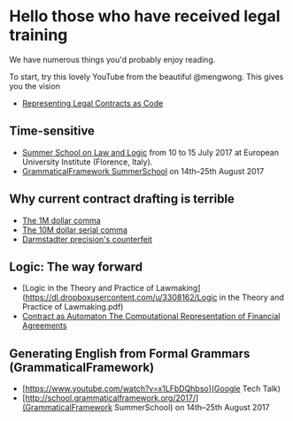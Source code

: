 # Hello those who have received legal training


We have numerous things you'd probably enjoy reading.

To start, try this lovely YouTube from the beautiful @mengwong.  This gives you the vision
* [Representing Legal Contracts as Code](https://www.youtube.com/watch?v=RNm1aY-Umew)

## Time-sensitive
* [Summer School on Law and Logic](https://lawandlogic.org/) from 10 to 15 July 2017 at European University Institute (Florence, Italy).
* [GrammaticalFramework SummerSchool](http://school.grammaticalframework.org/2017/) on 14th–25th August 2017


## Why current contract drafting is terrible
* [The 1M dollar comma](http://www.nytimes.com/2006/10/25/business/worldbusiness/25comma.html)
* [The 10M dollar serial comma](http://www.newyorker.com/culture/culture-desk/a-few-words-about-that-ten-million-dollar-serial-comma)
* [Darmstadter precision's counterfeit](https://dl.dropboxusercontent.com/u/3308162/darmstadter%20precision's%20counterfeit%2025758526.pdf)

## Logic: The way forward
* [Logic in the Theory and Practice of Lawmaking](https://dl.dropboxusercontent.com/u/3308162/Logic in the Theory and Practice of Lawmaking.pdf)
* [Contract as Automaton The Computational Representation of Financial Agreements](https://dl.dropboxusercontent.com/u/3308162/Logic%20in%20the%20Theory%20and%20Practice%20of%20Lawmaking.pdf)

## Generating English from Formal Grammars (GrammaticalFramework)
* [https://www.youtube.com/watch?v=x1LFbDQhbso](Google Tech Talk)
* [http://school.grammaticalframework.org/2017/](GrammaticalFramework SummerSchool) on 14th–25th August 2017

